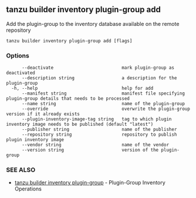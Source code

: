 ## tanzu builder inventory plugin-group add

Add the plugin-group to the inventory database available on the remote repository

```
tanzu builder inventory plugin-group add [flags]
```

### Options

```
      --deactivate                          mark plugin-group as deactivated
      --description string                  a description for the plugin-group
  -h, --help                                help for add
      --manifest string                     manifest file specifying plugin-group details that needs to be processed
      --name string                         name of the plugin-group
      --override                            overwrite the plugin-group version if it already exists
      --plugin-inventory-image-tag string   tag to which plugin inventory image needs to be published (default "latest")
      --publisher string                    name of the publisher
      --repository string                   repository to publish plugin inventory image
      --vendor string                       name of the vendor
      --version string                      version of the plugin-group
```

### SEE ALSO

* [tanzu builder inventory plugin-group](tanzu_builder_inventory_plugin-group.md)	 - Plugin-Group Inventory Operations

